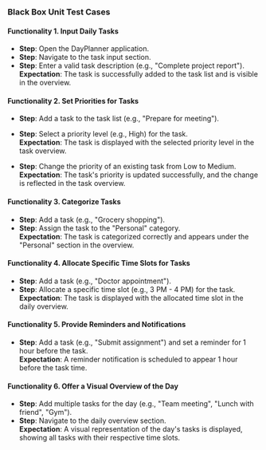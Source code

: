 ### Black Box Unit Test Cases  

#### Functionality 1. Input Daily Tasks  
- **Step**: Open the DayPlanner application.  
- **Step**: Navigate to the task input section.  
- **Step**: Enter a valid task description (e.g., "Complete project report").  
  **Expectation**: The task is successfully added to the task list and is visible in the overview.  

#### Functionality 2. Set Priorities for Tasks  
- **Step**: Add a task to the task list (e.g., "Prepare for meeting").  
- **Step**: Select a priority level (e.g., High) for the task.  
  **Expectation**: The task is displayed with the selected priority level in the task overview.  

- **Step**: Change the priority of an existing task from Low to Medium.  
  **Expectation**: The task's priority is updated successfully, and the change is reflected in the task overview.  

#### Functionality 3. Categorize Tasks  
- **Step**: Add a task (e.g., "Grocery shopping").  
- **Step**: Assign the task to the "Personal" category.  
  **Expectation**: The task is categorized correctly and appears under the "Personal" section in the overview.  

#### Functionality 4. Allocate Specific Time Slots for Tasks  
- **Step**: Add a task (e.g., "Doctor appointment").  
- **Step**: Allocate a specific time slot (e.g., 3 PM - 4 PM) for the task.  
  **Expectation**: The task is displayed with the allocated time slot in the daily overview.  

#### Functionality 5. Provide Reminders and Notifications  
- **Step**: Add a task (e.g., "Submit assignment") and set a reminder for 1 hour before the task.  
  **Expectation**: A reminder notification is scheduled to appear 1 hour before the task time.  

#### Functionality 6. Offer a Visual Overview of the Day  
- **Step**: Add multiple tasks for the day (e.g., "Team meeting", "Lunch with friend", "Gym").  
- **Step**: Navigate to the daily overview section.  
  **Expectation**: A visual representation of the day's tasks is displayed, showing all tasks with their respective time slots.  